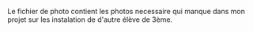 
Le fichier de photo contient les photos necessaire qui manque dans mon projet sur les instalation de d'autre élève de 3ème. 
